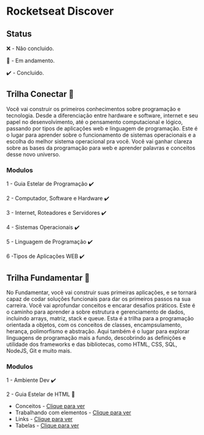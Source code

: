 # Rocketseat Discover

## Status

❌ - Não concluido.

🚧 - Em andamento.

✔️ - Concluido.

## Trilha Conectar 🚀

Você vai construir os primeiros conhecimentos sobre programação e tecnologia. Desde a diferenciação entre hardware e software, internet e seu papel no desenvolvimento, até o pensamento computacional e lógico, passando por tipos de aplicações web e linguagem de programação. Este é o lugar para aprender sobre o funcionamento de sistemas operacionais e a escolha do melhor sistema operacional pra você. Você vai ganhar clareza sobre as bases da programação para web e aprender palavras e conceitos desse novo universo.

### Modulos 

1 - Guia Estelar de Programação ✔️

2 - Computador, Software e Hardware ✔️

3 - Internet, Roteadores e Servidores ✔️

4 - Sistemas Operacionais ✔️

5 - Linguagem de Programação ✔️

6 -Tipos de Aplicações WEB ✔️

## Trilha Fundamentar 🚀

No Fundamentar, você vai construir suas primeiras aplicações, e se tornará capaz de codar soluções funcionais para dar os primeiros passos na sua carreira. Você vai aprofundar conceitos e encarar desafios práticos. Este é o caminho para aprender a sobre estrutura e gerenciamento de dados, incluindo arrays, matriz, stack e queue. Esta é a trilha para a programação orientada a objetos, com os conceitos de classes, encampsulamento, herança, polimorfismo e abstração. Aqui também é o lugar para explorar linguagens de programação mais a fundo, descobrindo as definições e utilidade dos frameworks e das bibliotecas, como HTML, CSS, SQL, NodeJS, Git e muito mais.

### Modulos

1 - Ambiente Dev ✔️

2 - Guia Estelar de HTML 🚧
  * Conceitos - [Clique para ver](https://github.com/Ericodesenvolvedor/rocketseat-discover/tree/master/guia-estelar-de-html/conceitos)
  * Trabalhando com elementos - [Clique para ver](https://github.com/Ericodesenvolvedor/rocketseat-discover/tree/master/guia-estelar-de-html/trabalhando-com-elementos)
  * Links - [Clique para ver](https://github.com/Ericodesenvolvedor/rocketseat-discover/tree/master/guia-estelar-de-html/links)
  * Tabelas - [Clique para ver](https://github.com/Ericodesenvolvedor/rocketseat-discover/tree/master/guia-estelar-de-html/tabelas)